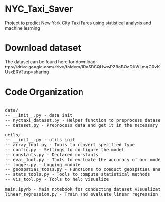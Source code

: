 # NYC_Taxi_Saver
Project to predict New York City Taxi Fares using statistical analysis and 
machine learning

# Download dataset
The dataset can be found here for download:
ttps://drive.google.com/drive/folders/1Ro5BSQHwwPZ8oBOcDKWLmqG9vKUsxERV?usp=sharing

# Code Organization
<pre>

data/
-- __init__.py - data init
-- nyctaxi_dataset.py - Helper function to preprocess dataset
-- dataset.py - Preprocess data and get it in the necessary format

utils/
-- __init__.py - utils init
-- array_tool.py - Tools to convert specified type
-- config.py - Settings to configure the model 
-- constants.py - Declared constants
-- eval_tool.py - Tools to evaluate the accuracy of our model
-- logger.py - Logging module
-- geospatial_tools.py - Functions to conduct geospatial analysis
-- stats_tools.py - Tools to compute statistical methods
-- vis_tool.py - Tools to help visualize 

main.ipynb - Main notebook for conducting dataset visualization and statistics
linear_regression.py - Train and evaluate linear regression model

</pre>
